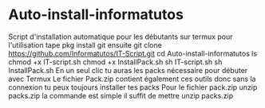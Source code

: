 # Auto-install-informatutos
Script d'installation automatique pour les débutants sur termux
pour l'utilisation 
tape pkg install git 
ensuite git clone https://github.com/Informatutos/IT-Script.git
cd Auto-install-informatutos
ls
chmod +x IT-script.sh
chmod +x InstallPack.sh
sh IT-script.sh
sh InstallPack.sh
En un seul clic tu auras les packs nécessaire pour débuter avec Termux
Le fichier Pack.zip contient également ces outils donc sans la connexion tu peux toujours installer tes packs
Pour le fichier pack.zip
unzip packs.zip
la commande est simple il suffit de mettre 
unzip packs.zip
